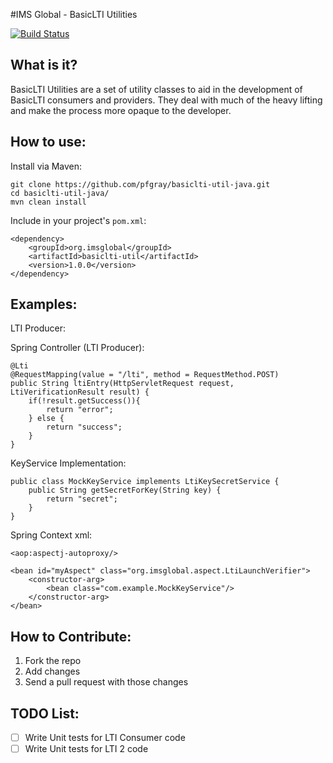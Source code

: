 #IMS Global - BasicLTI Utilities

[![Build Status](https://travis-ci.org/pfgray/basiclti-util-java.svg?branch=master)](https://travis-ci.org/pfgray/basiclti-util-java)

What is it?
-----------

BasicLTI Utilities are a set of utility classes to aid  in the development
of BasicLTI consumers and providers. They deal with much of the heavy lifting
and make the process more opaque to the developer.


How to use:
-----------
Install via Maven:

    git clone https://github.com/pfgray/basiclti-util-java.git
    cd basiclti-util-java/
    mvn clean install

Include in your project's `pom.xml`:

    <dependency>
        <groupId>org.imsglobal</groupId>
        <artifactId>basiclti-util</artifactId>
        <version>1.0.0</version>
    </dependency>

Examples:
---------

LTI Producer:

Spring Controller (LTI Producer):

    @Lti
    @RequestMapping(value = "/lti", method = RequestMethod.POST)
    public String ltiEntry(HttpServletRequest request, LtiVerificationResult result) {
        if(!result.getSuccess()){
            return "error";
        } else {
            return "success";
        }
    }
KeyService Implementation:

    public class MockKeyService implements LtiKeySecretService {
        public String getSecretForKey(String key) {
            return "secret";
        }
    }

Spring Context xml:

    <aop:aspectj-autoproxy/>

    <bean id="myAspect" class="org.imsglobal.aspect.LtiLaunchVerifier">
        <constructor-arg>
            <bean class="com.example.MockKeyService"/>
        </constructor-arg>
    </bean>

How to Contribute:
------------------
1. Fork the repo
2. Add changes
3. Send a pull request with those changes

TODO List:
--------------

- [ ] Write Unit tests for LTI Consumer code
- [ ] Write Unit tests for LTI 2 code
